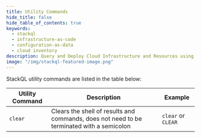 ```yaml
---
title: Utility Commands
hide_title: false
hide_table_of_contents: true
keywords:
  - stackql
  - infrastructure-as-code
  - configuration-as-data
  - cloud inventory
description: Query and Deploy Cloud Infrastructure and Resources using SQL
image: "/img/stackql-featured-image.png"
---
```


StackQL utility commands are listed in the table below:

| Utility Command | Description | Example |
|--|--|--|
| `clear` | Clears the shell of results and commands, does not need to be terminated with a semicolon | `clear` or `CLEAR` |